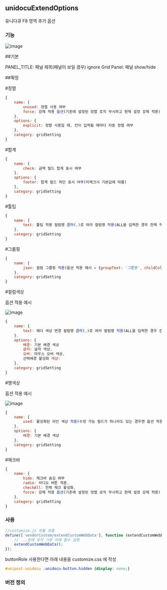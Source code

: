 ## unidocuExtendOptions

유니다큐 F8 영역 추가 옵션

### 기능
![image](https://github.com/nermer1/unidocuExtendOptions/assets/51549944/15c463f3-ef7b-4ceb-a781-56f2ac8c4847)

##기본

PANEL_TITLE: 패널 제목(패널이 보일 경우)
ignore Grid Panel: 패널 show/hide

##확장

#정렬
```javascript
{
    name: {
        unused: 정렬 사용 여부
        force: 강제 적용 옵션(기존에 설정된 정렬 로직 무시하고 현재 설정 강제 적용)
    },
    options: {
        explicit: 정렬 사용일 때, 칸이 입력될 때마다 자동 정렬 여부
    },
    category: gridSetting
}
```

#합계
```javascript
{
    name: {
        check: 금액 필드 합계 표시 여부
    },
    options: {
        footer: 합계 필드 하단 표시 여부(미체크시 기본값에 따름)
    },
    category: gridSetting
}
```

#툴팁
```javascript
{
    name: {
        text: 툴팁 적용 컬럼명 콤마(,)로 여러 컬럼명 적용(ALL을 입력한 경우 전체 적용)
    },
    category: gridSetting
}
```

#그룹핑
```javascript
{
    name: {
        json: 컬럼 그룹핑 적용(옵션 적용 예시 = {groupText: '그룹명', childColumns: [컬럼명...]})
    },
    category: gridSetting
}
```

#컬럼색상

옵션 적용 예시

![image](https://github.com/nermer1/unidocuExtendOptions/assets/51549944/bacbcf39-9284-485a-9ae0-cacf24b77eea)
```javascript
{
    name: {
        text: 헤더 색상 변경 컬럼명 콤마(,)로 여러 컬럼명 적용(ALL을 입력한 경우 전체 적용)
    },
    options: {
        배경: 기본 배경 색상
        글자: 글자 색상,
        오버: 마우스 오버 색상,
        선택배경 활성화 색상:
    },
    category: gridSetting
}
```

#행색상

옵션 적용 예시

![image](https://github.com/nermer1/unidocuExtendOptions/assets/51549944/c54e30d0-d412-4bd9-ba61-6427c9697efa)

```javascript
{
    name: {
        used: 활성화된 라인 색상 적용(수정 가능 필드가 하나라도 있는 경우엔 옵션 적용은 무시)
    },
    options: {
        배경: 기본 배경 색상
    },
    category: gridSetting
}
```

#체크바
```javascript
{
    name: {
        hide: 체크바 숨김 여부
        radio: 라디오 버튼 적용,
        checkAll: 전체 체크 활성화,
        force: 강제 적용 옵션(기존에 설정된 정렬 로직 무시하고 현재 설정 강제 적용)
    },
    category: gridSetting
}
```


### 사용

```javascript
//customize.js 모듈 호출
define(['vendorCustom/extendCustomWebData'], function (extendCustomWebData) {
    // ...원래 로직 가장 아래 함수 실행
    extendCustomWebData();
});
```

buttonRole 사용한다면 아래 내용을 customize.css 에 작성
```css
#unipost-unidocu .unidocu-button.hidden {display: none;}
```

### 버전 정의

